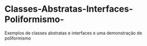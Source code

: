 # Classes-Abstratas-Interfaces-Poliformismo-
Exemplos de classes abstratas e interfaces e uma demonstração de poliformismo

